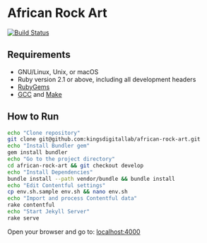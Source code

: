 # African Rock Art

[![Build Status](https://travis-ci.org/kingsdigitallab/african-rock-art.svg?branch=develop)](https://travis-ci.org/kingsdigitallab/african-rock-art)

## Requirements

* GNU/Linux, Unix, or macOS
* Ruby version 2.1 or above, including all development headers
* [RubyGems](https://rubygems.org/pages/download)
* [GCC](https://gcc.gnu.org/install/) and [Make](https://www.gnu.org/software/make/)

## How to Run

```bash
echo "Clone repository"
git clone git@github.com:kingsdigitallab/african-rock-art.git
echo "Install Bundler gem"
gem install bundler
echo "Go to the project directory"
cd african-rock-art && git checkout develop
echo "Install Dependencies"
bundle install --path vendor/bundle && bundle install
echo "Edit Contentful settings"
cp env.sh.sample env.sh && nano env.sh
echo "Import and process Contentful data"
rake contentful
echo "Start Jekyll Server"
rake serve
```

Open your browser and go to: [localhost:4000](http://localhost:4000)